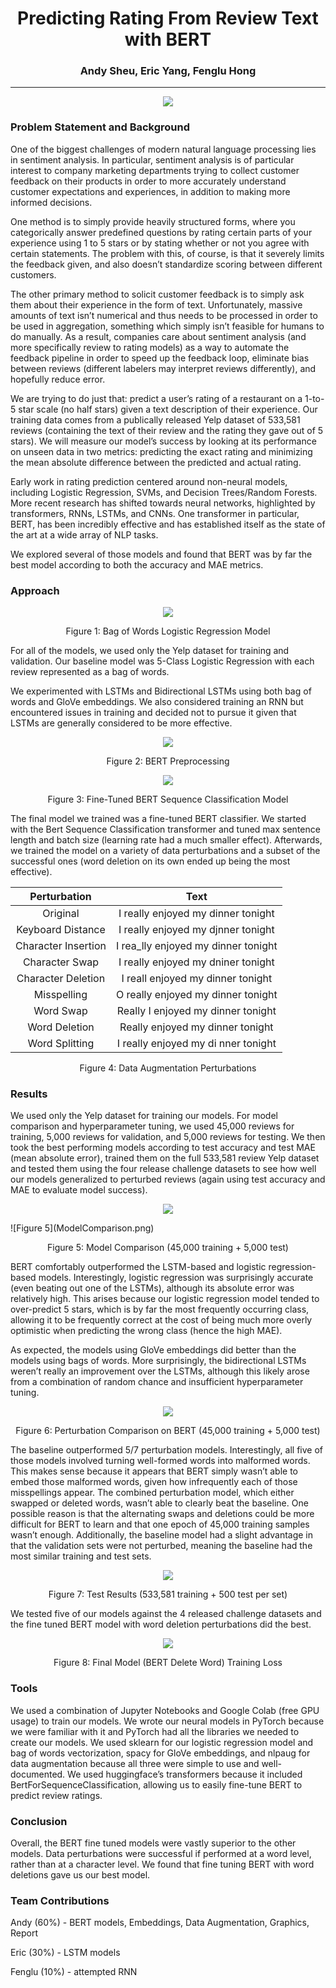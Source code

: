 <h1 align="center">Predicting Rating From Review Text with BERT</h1>
<h3 align="center">Andy Sheu, Eric Yang, Fenglu Hong</h3>

---

<p align="center">
  <img src="https://www.footankleinstitute.com/images/dynamic/yelp_5_star_review%20%281%29.gif">
</p>

### Problem Statement and Background

One of the biggest challenges of modern natural language processing lies in sentiment analysis. In particular, sentiment analysis is of particular interest to company marketing departments trying to collect customer feedback on their products in order to more accurately understand customer expectations and experiences, in addition to making more informed decisions.

One method is to simply provide heavily structured forms, where you categorically answer predefined questions by rating certain parts of your experience using 1 to 5 stars or by stating whether or not you agree with certain statements. The problem with this, of course, is that it severely limits the feedback given, and also doesn’t standardize scoring between different customers.

The other primary method to solicit customer feedback is to simply ask them about their experience in the form of text. Unfortunately, massive amounts of text isn’t numerical and thus needs to be processed in order to be used in aggregation, something which simply isn’t feasible for humans to do manually. As a result, companies care about sentiment analysis (and more specifically review to rating models) as a way to automate the feedback pipeline in order to speed up the feedback loop, eliminate bias between reviews (different labelers may interpret reviews differently), and hopefully reduce error. 

We are trying to do just that: predict a user’s rating of a restaurant on a 1-to-5 star scale (no half stars) given a text description of their experience. Our training data comes from a publically released Yelp dataset of 533,581 reviews (containing the text of their review and the rating they gave out of 5 stars). We will measure our model’s success by looking at its performance on unseen data in two metrics: predicting the exact rating and minimizing the mean absolute difference between the predicted and actual rating.

Early work in rating prediction centered around non-neural models, including Logistic Regression, SVMs, and Decision Trees/Random Forests. More recent research has shifted towards neural networks, highlighted by transformers, RNNs, LSTMs, and CNNs. One transformer in particular, BERT, has been incredibly effective and has established itself as the state of the art at a wide array of NLP tasks.

We explored several of those models and found that BERT was by far the best model according to both the accuracy and MAE metrics.

### Approach

<p align="center">
  <img src="LogReg.png">
</p>
<p align="center">Figure 1: Bag of Words Logistic Regression Model</p>

For all of the models, we used only the Yelp dataset for training and validation. Our baseline model was 5-Class Logistic Regression with each review represented as a bag of words.

We experimented with LSTMs and Bidirectional LSTMs using both bag of words and GloVe embeddings. We also considered training an RNN but encountered issues in training and decided not to pursue it given that LSTMs are generally considered to be more effective.

<p align="center">
  <img src="BERTPreProcessing.png">
</p>
<p align="center">Figure 2: BERT Preprocessing</p>

<p align="center">
  <img src="BERT.png">
</p>
<p align="center">Figure 3: Fine-Tuned BERT Sequence Classification Model</p>

The final model we trained was a fine-tuned BERT classifier. We started with the Bert Sequence Classification transformer and tuned max sentence length and batch size (learning rate had a much smaller effect). Afterwards, we trained the model on a variety of data perturbations and a subset of the successful ones (word deletion on its own ended up being the most effective).

|Perturbation|Text|
|:-:|:-:|
|Original| I really enjoyed my dinner tonight |
|Keyboard Distance| I really enjoyed my djnner tonight |
|Character Insertion| I rea_lly enjoyed my dinner tonight |
|Character Swap| I really enjoyed my dniner tonight |
|Character Deletion| I reall enjoyed my dinner tonight |
|Misspelling| O really enjoyed my dinner tonight |
|Word Swap| Really I enjoyed my dinner tonight |
|Word Deletion| Really enjoyed my dinner tonight |
|Word Splitting| I really enjoyed my di nner tonight |
<p align="center">Figure 4: Data Augmentation Perturbations</p>

### Results

We used only the Yelp dataset for training our models. For model comparison and hyperparameter tuning, we used 45,000 reviews for training, 5,000 reviews for validation, and 5,000 reviews for testing. We then took the best performing models according to test accuracy and test MAE (mean absolute error), trained them on the full 533,581 review Yelp dataset and tested them using the four release challenge datasets to see how well our models generalized to perturbed reviews (again using test accuracy and MAE to evaluate model success).

<p align="center">
  <img src="BERTPreProcessing.png">
</p>
![Figure 5](ModelComparison.png)
<p align="center">Figure 5: Model Comparison (45,000 training + 5,000 test)</p>

BERT comfortably outperformed the LSTM-based and logistic regression-based models. Interestingly, logistic regression was surprisingly accurate (even beating out one of the LSTMs), although its absolute error was relatively high. This arises because our logistic regression model tended to over-predict 5 stars, which is by far the most frequently occurring class, allowing it to be frequently correct at the cost of being much more overly optimistic when predicting the wrong class (hence the high MAE).

As expected, the models using GloVe embeddings did better than the models using bags of words. More surprisingly, the bidirectional LSTMs weren’t really an improvement over the LSTMs, although this likely arose from a combination of random chance and insufficient hyperparameter tuning.

<p align="center">
  <img src="PerturbationComparison.png">
</p>
<p align="center">Figure 6: Perturbation Comparison on BERT (45,000 training + 5,000 test)</p>

The baseline outperformed 5/7 perturbation models. Interestingly, all five of those models involved turning well-formed words into malformed words. This makes sense because it appears that BERT simply wasn’t able to embed those malformed words, given how infrequently each of those misspellings appear. The combined perturbation model, which either swapped or deleted words, wasn’t able to clearly beat the baseline. One possible reason is that the alternating swaps and deletions could be more difficult for BERT to learn and that one epoch of 45,000 training samples wasn’t enough. Additionally, the baseline model had a slight advantage in that the validation sets were not perturbed, meaning the baseline had the most similar training and test sets.

<p align="center">
  <img src="TestResults.png">
</p>
<p align="center">Figure 7: Test Results (533,581 training + 500 test per set)</p>

We tested five of our models against the 4 released challenge datasets and the fine tuned BERT model with word deletion perturbations did the best. 

<p align="center">
  <img src="TrainingLoss.png">
</p>
<p align="center">Figure 8: Final Model (BERT Delete Word) Training Loss</p>

### Tools

We used a combination of Jupyter Notebooks and Google Colab (free GPU usage) to train our models. We wrote our neural models in PyTorch because we were familiar with it and PyTorch had all the libraries we needed to create our models. We used sklearn for our logistic regression model and bag of words vectorization, spacy for GloVe embeddings, and nlpaug for data augmentation because all three were simple to use and well-documented. We used huggingface’s transformers because it included BertForSequenceClassification, allowing us to easily fine-tune BERT to predict review ratings.

### Conclusion

Overall, the BERT fine tuned models were vastly superior to the other models. Data perturbations were successful if performed at a word level, rather than at a character level. We found that fine tuning BERT with word deletions gave us our best model.

### Team Contributions

Andy (60%) - BERT models, Embeddings, Data Augmentation, Graphics, Report

Eric (30%) - LSTM models

Fenglu (10%) - attempted RNN

